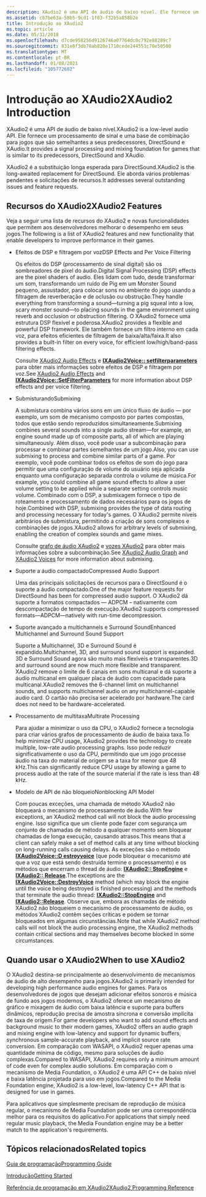 ```yaml
---
description: XAudio2 é uma API de áudio de baixo nível. Ele fornece um processamento de sinal e uma base de combinação para jogos que são semelhantes a seus predecessores, DirectSound e XAudio.
ms.assetid: c87be63a-58b5-9cd1-1f03-f32b5a858b2e
title: Introdução ao XAudio2
ms.topic: article
ms.date: 05/31/2018
ms.openlocfilehash: d7cde958256d9126746a07764dc0c792e88289c7
ms.sourcegitcommit: 831e8f3db78ab820e1710cede244553c70e50500
ms.translationtype: MT
ms.contentlocale: pt-BR
ms.lasthandoff: 01/08/2021
ms.locfileid: "105772682"
---
```

# <a name="xaudio2-introduction"></a><span data-ttu-id="60d53-104">Introdução ao XAudio2</span><span class="sxs-lookup"><span data-stu-id="60d53-104">XAudio2 Introduction</span></span>

<span data-ttu-id="60d53-105">XAudio2 é uma API de áudio de baixo nível.</span><span class="sxs-lookup"><span data-stu-id="60d53-105">XAudio2 is a low-level audio API.</span></span> <span data-ttu-id="60d53-106">Ele fornece um processamento de sinal e uma base de combinação para jogos que são semelhantes a seus predecessores, DirectSound e XAudio.</span><span class="sxs-lookup"><span data-stu-id="60d53-106">It provides a signal processing and mixing foundation for games that is similar to its predecessors, DirectSound and XAudio.</span></span>

<span data-ttu-id="60d53-107">XAudio2 é a substituição longa esperada para DirectSound.</span><span class="sxs-lookup"><span data-stu-id="60d53-107">XAudio2 is the long-awaited replacement for DirectSound.</span></span> <span data-ttu-id="60d53-108">Ele aborda vários problemas pendentes e solicitações de recursos.</span><span class="sxs-lookup"><span data-stu-id="60d53-108">It addresses several outstanding issues and feature requests.</span></span>

## <a name="xaudio2-features"></a><span data-ttu-id="60d53-109">Recursos do XAudio2</span><span class="sxs-lookup"><span data-stu-id="60d53-109">XAudio2 Features</span></span>

<span data-ttu-id="60d53-110">Veja a seguir uma lista de recursos do XAudio2 e novas funcionalidades que permitem aos desenvolvedores melhorar o desempenho em seus jogos.</span><span class="sxs-lookup"><span data-stu-id="60d53-110">The following is a list of XAudio2 features and new functionality that enable developers to improve performance in their games.</span></span>

-   <span data-ttu-id="60d53-111">Efeitos de DSP e filtragem por voz</span><span class="sxs-lookup"><span data-stu-id="60d53-111">DSP Effects and Per Voice Filtering</span></span>

    <span data-ttu-id="60d53-112">Os efeitos do DSP (processamento de sinal digital) são os sombreadores de pixel do áudio.</span><span class="sxs-lookup"><span data-stu-id="60d53-112">Digital Signal Processing (DSP) effects are the pixel shaders of audio.</span></span> <span data-ttu-id="60d53-113">Eles lidam com tudo, desde transformar um som, transformando um ruído de Pig em um Monster Sound pequeno, assustador, para colocar sons no ambiente do jogo usando a filtragem de reverberação e de oclusão ou obstrução.</span><span class="sxs-lookup"><span data-stu-id="60d53-113">They handle everything from transforming a sound—turning a pig squeal into a low, scary monster sound—to placing sounds in the game environment using reverb and occlusion or obstruction filtering.</span></span> <span data-ttu-id="60d53-114">O XAudio2 fornece uma estrutura DSP flexível e poderosa.</span><span class="sxs-lookup"><span data-stu-id="60d53-114">XAudio2 provides a flexible and powerful DSP framework.</span></span> <span data-ttu-id="60d53-115">Ele também fornece um filtro interno em cada voz, para efeitos eficientes de filtragem de baixa/alta/faixa.</span><span class="sxs-lookup"><span data-stu-id="60d53-115">It also provides a built-in filter on every voice, for efficient low/high/band-pass filtering effects.</span></span>

    <span data-ttu-id="60d53-116">Consulte [XAudio2 Audio Effects](xaudio2-audio-effects.md) e [**IXAudio2Voice:: setfilterparameters**](/windows/win32/api/xaudio2/nf-xaudio2-ixaudio2voice-setfilterparameters) para obter mais informações sobre efeitos de DSP e filtragem por voz.</span><span class="sxs-lookup"><span data-stu-id="60d53-116">See [XAudio2 Audio Effects](xaudio2-audio-effects.md) and [**IXAudio2Voice::SetFilterParameters**](/windows/win32/api/xaudio2/nf-xaudio2-ixaudio2voice-setfilterparameters) for more information about DSP effects and per voice filtering.</span></span>

-   <span data-ttu-id="60d53-117">Submisturando</span><span class="sxs-lookup"><span data-stu-id="60d53-117">Submixing</span></span>

    <span data-ttu-id="60d53-118">A submistura combina vários sons em um único fluxo de áudio — por exemplo, um som de mecanismo composto por partes compostas, todos que estão sendo reproduzidos simultaneamente.</span><span class="sxs-lookup"><span data-stu-id="60d53-118">Submixing combines several sounds into a single audio stream—for example, an engine sound made up of composite parts, all of which are playing simultaneously.</span></span> <span data-ttu-id="60d53-119">Além disso, você pode usar a subcombinação para processar e combinar partes semelhantes de um jogo.</span><span class="sxs-lookup"><span data-stu-id="60d53-119">Also, you can use submixing to process and combine similar parts of a game.</span></span> <span data-ttu-id="60d53-120">Por exemplo, você pode combinar todos os efeitos de som do jogo para permitir que uma configuração de volume do usuário seja aplicada enquanto uma configuração separada controla o volume de música.</span><span class="sxs-lookup"><span data-stu-id="60d53-120">For example, you could combine all game sound effects to allow a user volume setting to be applied while a separate setting controls music volume.</span></span> <span data-ttu-id="60d53-121">Combinado com o DSP, a submixagem fornece o tipo de roteamento e processamento de dados necessários para os jogos de hoje.</span><span class="sxs-lookup"><span data-stu-id="60d53-121">Combined with DSP, submixing provides the type of data routing and processing necessary for today's games.</span></span> <span data-ttu-id="60d53-122">O XAudio2 permite níveis arbitrários de submistura, permitindo a criação de sons complexos e combinações de jogos.</span><span class="sxs-lookup"><span data-stu-id="60d53-122">XAudio2 allows for arbitrary levels of submixing, enabling the creation of complex sounds and game mixes.</span></span>

    <span data-ttu-id="60d53-123">Consulte [grafo de áudio XAudio2](xaudio2-audio-graph.md) e [vozes XAudio2](xaudio2-voices.md) para obter mais informações sobre a subcombinação.</span><span class="sxs-lookup"><span data-stu-id="60d53-123">See [XAudio2 Audio Graph](xaudio2-audio-graph.md) and [XAudio2 Voices](xaudio2-voices.md) for more information about submixing.</span></span>

-   <span data-ttu-id="60d53-124">Suporte a áudio compactado</span><span class="sxs-lookup"><span data-stu-id="60d53-124">Compressed Audio Support</span></span>

    <span data-ttu-id="60d53-125">Uma das principais solicitações de recursos para o DirectSound é o suporte a áudio compactado.</span><span class="sxs-lookup"><span data-stu-id="60d53-125">One of the major feature requests for DirectSound has been for compressed audio support.</span></span> <span data-ttu-id="60d53-126">O XAudio2 dá suporte a formatos compactados — ADPCM – nativamente com descompactação de tempo de execução.</span><span class="sxs-lookup"><span data-stu-id="60d53-126">XAudio2 supports compressed formats—ADPCM—natively with run-time decompression.</span></span>

-   <span data-ttu-id="60d53-127">Suporte avançado a multichannels e Surround Sound</span><span class="sxs-lookup"><span data-stu-id="60d53-127">Enhanced Multichannel and Surround Sound Support</span></span>

    <span data-ttu-id="60d53-128">Suporte a Multichannel, 3D e Surround Sound é expandido.</span><span class="sxs-lookup"><span data-stu-id="60d53-128">Multichannel, 3D, and surround sound support is expanded.</span></span> <span data-ttu-id="60d53-129">3D e Surround Sound agora são muito mais flexíveis e transparentes.</span><span class="sxs-lookup"><span data-stu-id="60d53-129">3D and surround sound are now much more flexible and transparent.</span></span> <span data-ttu-id="60d53-130">XAudio2 remove o limite de 6 canais em sons multicanal e dá suporte a áudio multicanal em qualquer placa de áudio com capacidade para multicanal.</span><span class="sxs-lookup"><span data-stu-id="60d53-130">XAudio2 removes the 6-channel limit on multichannel sounds, and supports multichannel audio on any multichannel-capable audio card.</span></span> <span data-ttu-id="60d53-131">O cartão não precisa ser acelerado por hardware.</span><span class="sxs-lookup"><span data-stu-id="60d53-131">The card does not need to be hardware-accelerated.</span></span>

-   <span data-ttu-id="60d53-132">Processamento de multitaxa</span><span class="sxs-lookup"><span data-stu-id="60d53-132">Multirate Processing</span></span>

    <span data-ttu-id="60d53-133">Para ajudar a minimizar o uso da CPU, o XAudio2 fornece a tecnologia para criar vários grafos de processamento de áudio de baixa taxa.</span><span class="sxs-lookup"><span data-stu-id="60d53-133">To help minimize CPU usage, XAudio2 provides the technology to create multiple, low-rate audio processing graphs.</span></span> <span data-ttu-id="60d53-134">Isso pode reduzir significativamente o uso da CPU, permitindo que um jogo processe áudio na taxa do material de origem se a taxa for menor que 48 kHz.</span><span class="sxs-lookup"><span data-stu-id="60d53-134">This can significantly reduce CPU usage by allowing a game to process audio at the rate of the source material if the rate is less than 48 kHz.</span></span>

-   <span data-ttu-id="60d53-135">Modelo de API de não bloqueio</span><span class="sxs-lookup"><span data-stu-id="60d53-135">Nonblocking API Model</span></span>

    <span data-ttu-id="60d53-136">Com poucas exceções, uma chamada de método XAudio2 não bloqueará o mecanismo de processamento de áudio.</span><span class="sxs-lookup"><span data-stu-id="60d53-136">With few exceptions, an XAudio2 method call will not block the audio processing engine.</span></span> <span data-ttu-id="60d53-137">Isso significa que um cliente pode fazer com segurança um conjunto de chamadas de método a qualquer momento sem bloquear chamadas de longa execução, causando atrasos.</span><span class="sxs-lookup"><span data-stu-id="60d53-137">This means that a client can safely make a set of method calls at any time without blocking on long-running calls causing delays.</span></span> <span data-ttu-id="60d53-138">As exceções são o método [**IXAudio2Voice::D estroyvoice**](/windows/win32/api/xaudio2/nf-xaudio2-ixaudio2voice-destroyvoice) (que pode bloquear o mecanismo até que a voz que está sendo destruída termine o processamento) e os métodos que encerram o thread de áudio: [**IXAudio2:: StopEngine**](/windows/win32/api/xaudio2/nf-xaudio2-ixaudio2-stopengine) e [**IXAudio2:: Release**](/windows/win32/api/xaudio2/nf-xaudio2-ixaudio2-release).</span><span class="sxs-lookup"><span data-stu-id="60d53-138">The exceptions are the [**IXAudio2Voice::DestroyVoice**](/windows/win32/api/xaudio2/nf-xaudio2-ixaudio2voice-destroyvoice) method (which may block the engine until the voice being destroyed is finished processing) and the methods that terminate the audio thread: [**IXAudio2::StopEngine**](/windows/win32/api/xaudio2/nf-xaudio2-ixaudio2-stopengine) and [**IXAudio2::Release**](/windows/win32/api/xaudio2/nf-xaudio2-ixaudio2-release).</span></span> <span data-ttu-id="60d53-139">Observe que, embora as chamadas de método XAudio2 não bloqueiem o mecanismo de processamento de áudio, os métodos XAudio2 contêm seções críticas e podem se tornar bloqueados em algumas circunstâncias.</span><span class="sxs-lookup"><span data-stu-id="60d53-139">Note that while XAudio2 method calls will not block the audio processing engine, the XAudio2 methods contain critical sections and may themselves become blocked in some circumstances.</span></span>

## <a name="when-to-use-xaudio2"></a><span data-ttu-id="60d53-140">Quando usar o XAudio2</span><span class="sxs-lookup"><span data-stu-id="60d53-140">When to use XAudio2</span></span>

<span data-ttu-id="60d53-141">O XAudio2 destina-se principalmente ao desenvolvimento de mecanismos de áudio de alto desempenho para jogos.</span><span class="sxs-lookup"><span data-stu-id="60d53-141">XAudio2 is primarily intended for developing high performance audio engines for games.</span></span> <span data-ttu-id="60d53-142">Para os desenvolvedores de jogos que desejam adicionar efeitos sonoros e música de fundo aos jogos modernos, o XAudio2 oferece um mecanismo de gráfico e mixagem de áudio com baixa latência e suporte para buffers dinâmicos, reprodução precisa de amostra síncrona e conversão implícita de taxa de origem.</span><span class="sxs-lookup"><span data-stu-id="60d53-142">For game developers who want to add sound effects and background music to their modern games, XAudio2 offers an audio graph and mixing engine with low-latency and support for dynamic buffers, synchronous sample-accurate playback, and implicit source rate conversion.</span></span> <span data-ttu-id="60d53-143">Em comparação com WASAPI, o XAudio2 requer apenas uma quantidade mínima de código, mesmo para soluções de áudio complexas.</span><span class="sxs-lookup"><span data-stu-id="60d53-143">Compared to WASAPI, XAudio2 requires only a minimum amount of code even for complex audio solutions.</span></span> <span data-ttu-id="60d53-144">Em comparação com o mecanismo de Media Foundation, o XAudio2 é uma API C++ de baixo nível e baixa latência projetada para uso em jogos.</span><span class="sxs-lookup"><span data-stu-id="60d53-144">Compared to the Media Foundation engine, XAudio2 is a low-level, low-latency C++ API that is designed for use in games.</span></span>

<span data-ttu-id="60d53-145">Para aplicativos que simplesmente precisam de reprodução de música regular, o mecanismo de Media Foundation pode ser uma correspondência melhor para os requisitos do aplicativo.</span><span class="sxs-lookup"><span data-stu-id="60d53-145">For applications that simply need regular music playback, the Media Foundation engine may be a better match to the application's requirements.</span></span>

## <a name="related-topics"></a><span data-ttu-id="60d53-146">Tópicos relacionados</span><span class="sxs-lookup"><span data-stu-id="60d53-146">Related topics</span></span>

<dl> <dt>

[<span data-ttu-id="60d53-147">Guia de programação</span><span class="sxs-lookup"><span data-stu-id="60d53-147">Programming Guide</span></span>](programming-guide.md)
</dt> <dt>

[<span data-ttu-id="60d53-148">Introdução</span><span class="sxs-lookup"><span data-stu-id="60d53-148">Getting Started</span></span>](getting-started.md)
</dt> <dt>

[<span data-ttu-id="60d53-149">Referência de programação em XAudio2</span><span class="sxs-lookup"><span data-stu-id="60d53-149">XAudio2 Programming Reference</span></span>](programming-reference.md)
</dt> </dl>

 

 
